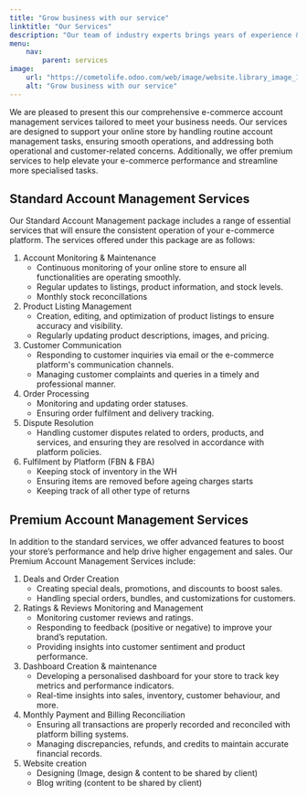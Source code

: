 ```yaml
---
title: "Grow business with our service"
linktitle: "Our Services"
description: "Our team of industry experts brings years of experience & we maintain highest standards of quality in all our deliverables."
menu:
    nav:
        parent: services
image:
    url: "https://cometolife.odoo.com/web/image/website.library_image_11"
    alt: "Grow business with our service"
---
```


We are pleased to present this our comprehensive e-commerce account management services tailored to meet your business needs.
Our services are designed to support your online store by handling routine account management tasks, ensuring smooth operations, and addressing both operational and customer-related concerns.
Additionally, we offer premium services to help elevate your e-commerce performance and streamline more specialised tasks.

## Standard Account Management Services

Our Standard Account Management package includes a range of essential services that will ensure the consistent operation of your e-commerce platform.
The services offered under this package are as follows:

1. Account Monitoring & Maintenance  
   * Continuous monitoring of your online store to ensure all functionalities are operating smoothly.  
   * Regular updates to listings, product information, and stock levels.  
   * Monthly stock reconcillations   
2. Product Listing Management  
   * Creation, editing, and optimization of product listings to ensure accuracy and visibility.  
   * Regularly updating product descriptions, images, and pricing.  
3. Customer Communication  
   * Responding to customer inquiries via email or the e-commerce platform's communication channels.  
   * Managing customer complaints and queries in a timely and professional manner.  
4. Order Processing  
   * Monitoring and updating order statuses.  
   * Ensuring order fulfilment and delivery tracking.  
5. Dispute Resolution  
   * Handling customer disputes related to orders, products, and services, and ensuring they are resolved in accordance with platform policies.  
6. Fulfilment by Platform (FBN & FBA)  
   * Keeping stock of inventory in the WH  
   * Ensuring items are removed before ageing charges starts  
   * Keeping track of all other type of returns

## Premium Account Management Services

In addition to the standard services, we offer advanced features to boost your store’s performance and help drive higher engagement and sales. Our Premium Account Management Services include:

1. Deals and Order Creation  
   * Creating special deals, promotions, and discounts to boost sales.  
   * Handling special orders, bundles, and customizations for customers.  
2. Ratings & Reviews Monitoring and Management  
   * Monitoring customer reviews and ratings.  
   * Responding to feedback (positive or negative) to improve your brand’s reputation.  
   * Providing insights into customer sentiment and product performance.  
3. Dashboard Creation & maintenance  
   * Developing a personalised dashboard for your store to track key metrics and performance indicators.  
   * Real-time insights into sales, inventory, customer behaviour, and more.  
4. Monthly Payment and Billing Reconciliation  
   * Ensuring all transactions are properly recorded and reconciled with platform billing systems.  
   * Managing discrepancies, refunds, and credits to maintain accurate financial records.  
5. Website creation  
   * Designing (Image, design & content to be shared by client)  
   * Blog writing (content to be shared by client)
